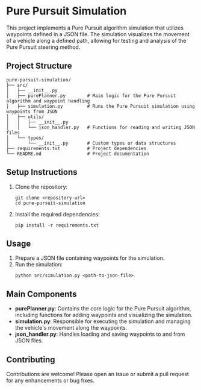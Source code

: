 # Pure Pursuit Simulation

This project implements a Pure Pursuit algorithm simulation that utilizes waypoints defined in a JSON file. The simulation visualizes the movement of a vehicle along a defined path, allowing for testing and analysis of the Pure Pursuit steering method.

## Project Structure

```
pure-pursuit-simulation/
├── src/
│   ├── __init__.py
│   ├── purePlanner.py        # Main logic for the Pure Pursuit algorithm and waypoint handling
│   ├── simulation.py         # Runs the Pure Pursuit simulation using waypoints from JSON
│   ├── utils/
│   │   ├── __init__.py
│   │   └── json_handler.py   # Functions for reading and writing JSON files
│   └── types/
│       └── __init__.py       # Custom types or data structures
├── requirements.txt          # Project dependencies
└── README.md                 # Project documentation
```

## Setup Instructions

1. Clone the repository:
   ```
   git clone <repository-url>
   cd pure-pursuit-simulation
   ```

2. Install the required dependencies:
   ```
   pip install -r requirements.txt
   ```

## Usage

1. Prepare a JSON file containing waypoints for the simulation.
2. Run the simulation:
   ```
   python src/simulation.py <path-to-json-file>
   ```

## Main Components

- **purePlanner.py**: Contains the core logic for the Pure Pursuit algorithm, including functions for adding waypoints and visualizing the simulation.
- **simulation.py**: Responsible for executing the simulation and managing the vehicle's movement along the waypoints.
- **json_handler.py**: Handles loading and saving waypoints to and from JSON files.

## Contributing

Contributions are welcome! Please open an issue or submit a pull request for any enhancements or bug fixes.